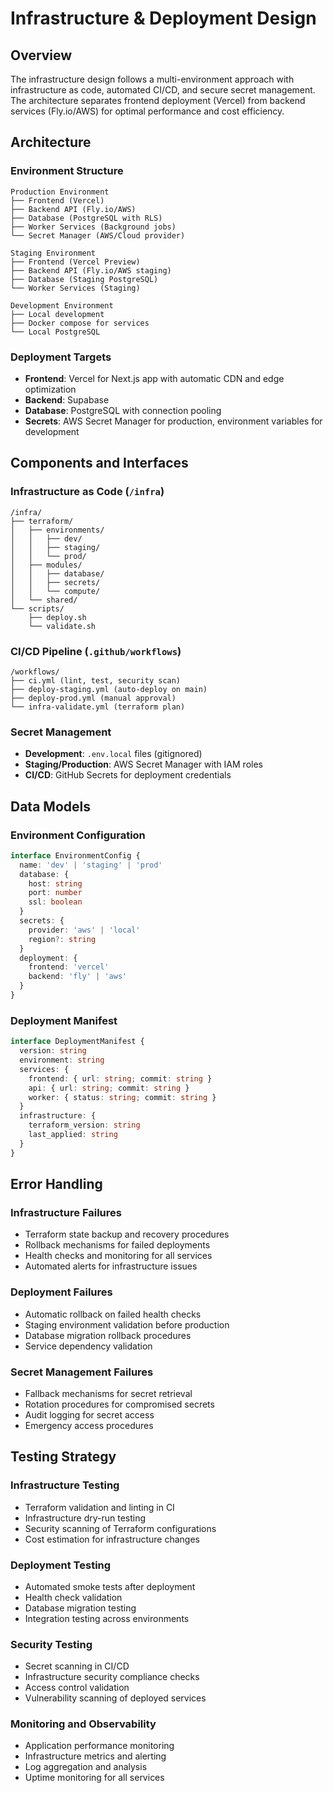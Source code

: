 # Infrastructure & Deployment Design

## Overview

The infrastructure design follows a multi-environment approach with infrastructure as code, automated CI/CD, and secure secret management. The architecture separates frontend deployment (Vercel) from backend services (Fly.io/AWS) for optimal performance and cost efficiency.

## Architecture

### Environment Structure
```
Production Environment
├── Frontend (Vercel)
├── Backend API (Fly.io/AWS)
├── Database (PostgreSQL with RLS)
├── Worker Services (Background jobs)
└── Secret Manager (AWS/Cloud provider)

Staging Environment
├── Frontend (Vercel Preview)
├── Backend API (Fly.io/AWS staging)
├── Database (Staging PostgreSQL)
└── Worker Services (Staging)

Development Environment
├── Local development
├── Docker compose for services
└── Local PostgreSQL
```

### Deployment Targets
- **Frontend**: Vercel for Next.js app with automatic CDN and edge optimization
- **Backend**: Supabase
- **Database**: PostgreSQL with connection pooling
- **Secrets**: AWS Secret Manager for production, environment variables for development

## Components and Interfaces

### Infrastructure as Code (`/infra`)
```
/infra/
├── terraform/
│   ├── environments/
│   │   ├── dev/
│   │   ├── staging/
│   │   └── prod/
│   ├── modules/
│   │   ├── database/
│   │   ├── secrets/
│   │   └── compute/
│   └── shared/
└── scripts/
    ├── deploy.sh
    └── validate.sh
```

### CI/CD Pipeline (`.github/workflows`)
```
/workflows/
├── ci.yml (lint, test, security scan)
├── deploy-staging.yml (auto-deploy on main)
├── deploy-prod.yml (manual approval)
└── infra-validate.yml (terraform plan)
```

### Secret Management
- **Development**: `.env.local` files (gitignored)
- **Staging/Production**: AWS Secret Manager with IAM roles
- **CI/CD**: GitHub Secrets for deployment credentials

## Data Models

### Environment Configuration
```typescript
interface EnvironmentConfig {
  name: 'dev' | 'staging' | 'prod'
  database: {
    host: string
    port: number
    ssl: boolean
  }
  secrets: {
    provider: 'aws' | 'local'
    region?: string
  }
  deployment: {
    frontend: 'vercel'
    backend: 'fly' | 'aws'
  }
}
```

### Deployment Manifest
```typescript
interface DeploymentManifest {
  version: string
  environment: string
  services: {
    frontend: { url: string; commit: string }
    api: { url: string; commit: string }
    worker: { status: string; commit: string }
  }
  infrastructure: {
    terraform_version: string
    last_applied: string
  }
}
```

## Error Handling

### Infrastructure Failures
- Terraform state backup and recovery procedures
- Rollback mechanisms for failed deployments
- Health checks and monitoring for all services
- Automated alerts for infrastructure issues

### Deployment Failures
- Automatic rollback on failed health checks
- Staging environment validation before production
- Database migration rollback procedures
- Service dependency validation

### Secret Management Failures
- Fallback mechanisms for secret retrieval
- Rotation procedures for compromised secrets
- Audit logging for secret access
- Emergency access procedures

## Testing Strategy

### Infrastructure Testing
- Terraform validation and linting in CI
- Infrastructure dry-run testing
- Security scanning of Terraform configurations
- Cost estimation for infrastructure changes

### Deployment Testing
- Automated smoke tests after deployment
- Health check validation
- Database migration testing
- Integration testing across environments

### Security Testing
- Secret scanning in CI/CD
- Infrastructure security compliance checks
- Access control validation
- Vulnerability scanning of deployed services

### Monitoring and Observability
- Application performance monitoring
- Infrastructure metrics and alerting
- Log aggregation and analysis
- Uptime monitoring for all services